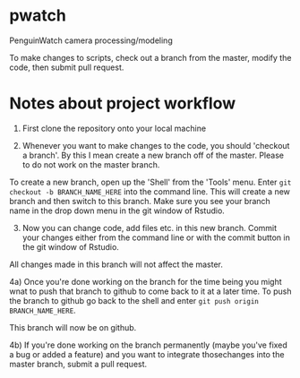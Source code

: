 # pwatch
PenguinWatch camera processing/modeling

To make changes to scripts, check out a branch from the master, modify the code, then submit pull request.

# Notes about project workflow
1) First clone the repository onto your local machine

2) Whenever you want to make changes to the code, you should 'checkout a branch'. By this I mean create a new branch off of the master. Please to do not work on the master branch.

To create a new branch, open up the 'Shell' from the 'Tools' menu. Enter `git checkout -b BRANCH_NAME_HERE` into the command line. This will create a new branch and then switch to this branch. Make sure you see your branch name in the drop down menu in the git window of Rstudio.

3) Now you can change code, add files etc. in this new branch. Commit your changes either from the command line or with the commit button in the git window of Rstudio.

All changes made in this branch will not affect the master.

4a) Once you're done working on the branch for the time being you might wnat to push that branch to github to come back to it at a later time. To push the branch to github go back to the shell and enter `git push origin BRANCH_NAME_HERE`.

This branch will now be on github.

4b) If you're done working on the branch permanently (maybe you've fixed a bug or added a feature) and you want to integrate thosechanges into the master branch, submit a pull request.

